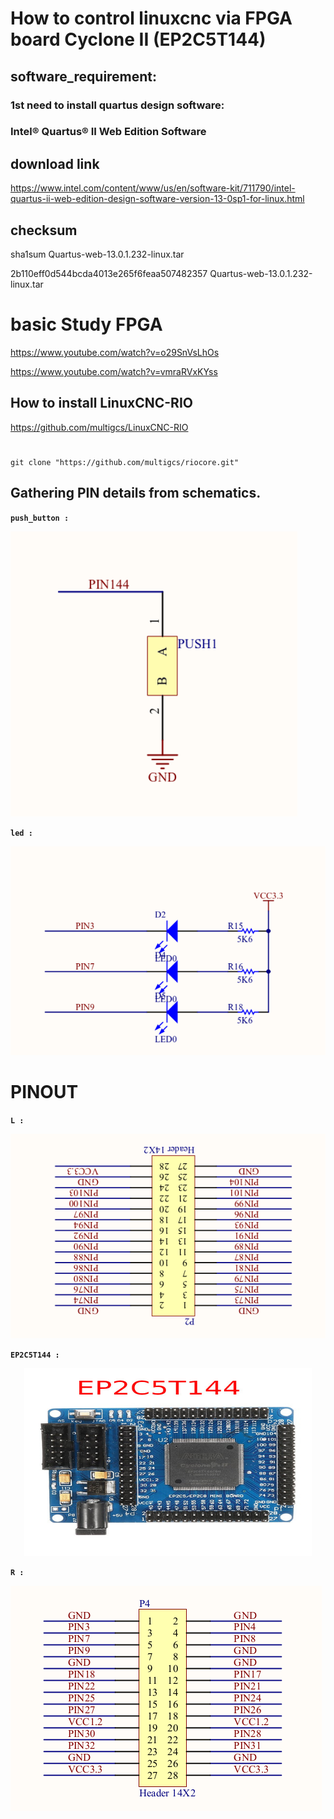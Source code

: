# How to control linuxcnc via FPGA board Cyclone II (EP2C5T144)

## software_requirement:

### 1st need to install quartus design software:

### Intel® Quartus® II Web Edition Software


## download link

https://www.intel.com/content/www/us/en/software-kit/711790/intel-quartus-ii-web-edition-design-software-version-13-0sp1-for-linux.html


## checksum

sha1sum Quartus-web-13.0.1.232-linux.tar

2b110eff0d544bcda4013e265f6feaa507482357  Quartus-web-13.0.1.232-linux.tar


# basic Study FPGA

https://www.youtube.com/watch?v=o29SnVsLhOs

https://www.youtube.com/watch?v=vmraRVxKYss



## How to install LinuxCNC-RIO

https://github.com/multigcs/LinuxCNC-RIO



#
```
git clone "https://github.com/multigcs/riocore.git"
```






## Gathering PIN details from schematics.

**`push_button :`**

![push_button](png/EP2C5T144/push_button.png)


**`led :`**

![led](png/EP2C5T144/led.png)





# PINOUT


**`L :`**

![L](png/EP2C5T144/L.png)



**`EP2C5T144 :`**
<p align="center">
  <img width="460" height="300" src="png/EP2C5T144/EP2C5T144.jpg">
</p>




**`R :`**

![R](png/EP2C5T144/R.png)














